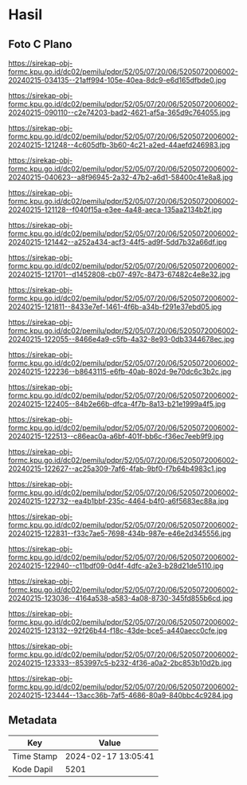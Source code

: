 # Hasil

## Foto C Plano

https://sirekap-obj-formc.kpu.go.id/dc02/pemilu/pdpr/52/05/07/20/06/5205072006002-20240215-034135--21aff994-105e-40ea-8dc9-e6d165dfbde0.jpg

https://sirekap-obj-formc.kpu.go.id/dc02/pemilu/pdpr/52/05/07/20/06/5205072006002-20240215-090110--c2e74203-bad2-4621-af5a-365d9c764055.jpg

https://sirekap-obj-formc.kpu.go.id/dc02/pemilu/pdpr/52/05/07/20/06/5205072006002-20240215-121248--4c605dfb-3b60-4c21-a2ed-44aefd246983.jpg

https://sirekap-obj-formc.kpu.go.id/dc02/pemilu/pdpr/52/05/07/20/06/5205072006002-20240215-040623--a8f96945-2a32-47b2-a6d1-58400c41e8a8.jpg

https://sirekap-obj-formc.kpu.go.id/dc02/pemilu/pdpr/52/05/07/20/06/5205072006002-20240215-121128--f040f15a-e3ee-4a48-aeca-135aa2134b2f.jpg

https://sirekap-obj-formc.kpu.go.id/dc02/pemilu/pdpr/52/05/07/20/06/5205072006002-20240215-121442--a252a434-acf3-44f5-ad9f-5dd7b32a66df.jpg

https://sirekap-obj-formc.kpu.go.id/dc02/pemilu/pdpr/52/05/07/20/06/5205072006002-20240215-121701--d1452808-cb07-497c-8473-67482c4e8e32.jpg

https://sirekap-obj-formc.kpu.go.id/dc02/pemilu/pdpr/52/05/07/20/06/5205072006002-20240215-121811--8433e7ef-1461-4f6b-a34b-f291e37ebd05.jpg

https://sirekap-obj-formc.kpu.go.id/dc02/pemilu/pdpr/52/05/07/20/06/5205072006002-20240215-122055--8466e4a9-c5fb-4a32-8e93-0db3344678ec.jpg

https://sirekap-obj-formc.kpu.go.id/dc02/pemilu/pdpr/52/05/07/20/06/5205072006002-20240215-122236--b8643115-e6fb-40ab-802d-9e70dc6c3b2c.jpg

https://sirekap-obj-formc.kpu.go.id/dc02/pemilu/pdpr/52/05/07/20/06/5205072006002-20240215-122405--84b2e66b-dfca-4f7b-8a13-b21e1999a4f5.jpg

https://sirekap-obj-formc.kpu.go.id/dc02/pemilu/pdpr/52/05/07/20/06/5205072006002-20240215-122513--c86eac0a-a6bf-401f-bb6c-f36ec7eeb9f9.jpg

https://sirekap-obj-formc.kpu.go.id/dc02/pemilu/pdpr/52/05/07/20/06/5205072006002-20240215-122627--ac25a309-7af6-4fab-9bf0-f7b64b4983c1.jpg

https://sirekap-obj-formc.kpu.go.id/dc02/pemilu/pdpr/52/05/07/20/06/5205072006002-20240215-122732--ea4b1bbf-235c-4464-b4f0-a6f5683ec88a.jpg

https://sirekap-obj-formc.kpu.go.id/dc02/pemilu/pdpr/52/05/07/20/06/5205072006002-20240215-122831--f33c7ae5-7698-434b-987e-e46e2d345556.jpg

https://sirekap-obj-formc.kpu.go.id/dc02/pemilu/pdpr/52/05/07/20/06/5205072006002-20240215-122940--c11bdf09-0d4f-4dfc-a2e3-b28d21de5110.jpg

https://sirekap-obj-formc.kpu.go.id/dc02/pemilu/pdpr/52/05/07/20/06/5205072006002-20240215-123036--4164a538-a583-4a08-8730-345fd855b6cd.jpg

https://sirekap-obj-formc.kpu.go.id/dc02/pemilu/pdpr/52/05/07/20/06/5205072006002-20240215-123132--92f26b44-f18c-43de-bce5-a440aecc0cfe.jpg

https://sirekap-obj-formc.kpu.go.id/dc02/pemilu/pdpr/52/05/07/20/06/5205072006002-20240215-123333--853997c5-b232-4f36-a0a2-2bc853b10d2b.jpg

https://sirekap-obj-formc.kpu.go.id/dc02/pemilu/pdpr/52/05/07/20/06/5205072006002-20240215-123444--13acc36b-7af5-4686-80a9-840bbc4c9284.jpg


## Metadata

| Key        | Value               |
| ---------- | ------------------- |
| Time Stamp | 2024-02-17 13:05:41 |
| Kode Dapil | 5201                |




